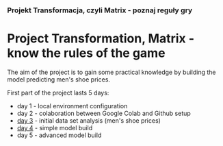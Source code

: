 ### Projekt Transformacja, czyli Matrix - poznaj reguły gry
# Project Transformation, Matrix - know the rules of the game

The aim of the project is to gain some practical knowledge by building the model predicting men's shoe prices.

First part of the project lasts 5 days:

* day 1 - local environment configuration
* day 2 - colaboration between Google Colab and Github setup
* [day 3](day3.ipynb) - initial data set analysis (men's shoe prices)
* [day 4](day4.ipynb) - simple model build
* day 5 - advanced model build
